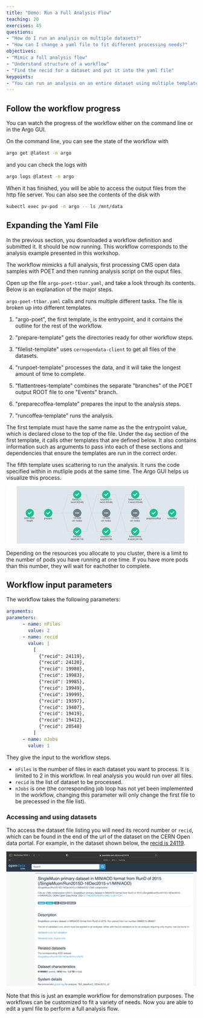 ```yaml
---
title: "Demo: Run a Full Analysis Flow"
teaching: 20
exercises: 45
questions:
- "How do I run an analysis on multiple datasets?"
- "How can I change a yaml file to fit different processing needs?"
objectives:
- "Mimic a full analysis flow"
- "Understand structure of a workflow"
- "Find the recid for a dataset and put it into the yaml file"
keypoints:
- "You can run an analysis on an entire dataset using multiple templates and scattering"
---
```


## Follow the workflow progress 

You can watch the progress of the workflow either on the command line or in the Argo GUI.  

On the command line, you can see the state of the workflow with

```bash
argo get @latest -n argo
```

and you can check the logs with

```bash
argo logs @latest -n argo
```


When it has finished, you will be able to access the output files from the http file server. You can also see the contents of the disk with

```bash
kubectl exec pv-pod -n argo -- ls /mnt/data
```


## Expanding the Yaml File

In the previous section, you downloaded a workflow definition and submitted it. It should be now running. This workflow corresponds to the analysis example presented in this workshop.

The workflow mimicks a full analysis, first processing CMS open data samples with POET and then running analysis script on the ouput files.

Open up the file `argo-poet-ttbar.yaml`, and take a look through its contents. Below is an explanation of the major steps.

`argo-poet-ttbar.yaml` calls and runs multiple different tasks. The file is broken up into different templates.  

1. "argo-poet", the first template, is the entrypoint, and it contains the outline for the rest of the workflow.

2. "prepare-template" gets the directories ready for other workflow steps.  

3. "filelist-template" uses `cernopendata-client` to get all files of the datasets.  

4. "runpoet-template" processes the data, and it will take the longest amount of time to complete.  

5. "flattentrees-template" combines the separate "branches" of the POET output ROOT file to one "Events" branch.  

6. "preparecoffea-template" prepares the input to the analysis steps.  

7. "runcoffea-template" runs the analysis.

The first template must have the same name as the the entrypoint value, which is declared close to the top of the file.  Under the `dag` section of the first template, it calls other templates that are defined below.  It also contains information such as arguments to pass into each of these sections and dependencies that ensure the templates are run in the correct order.

The fifth template uses scattering to run the analysis.  It runs the code specified within in mutliple pods at the same time.  The Argo GUI helps us visualize this process.

![](../fig/poet-test3.PNG)

Depending on the resources you allocate to you cluster, there is a limit to the number of pods you have running at one time.  If you have more pods than this number, they will wait for eachother to complete.  


## Workflow input parameters
The workflow takes the following parameters:

```yaml
arguments:
parameters:
      - name: nFiles
        value: 2
      - name: recid
        value: |
          [
            {"recid": 24119},
            {"recid": 24120},
            {"recid": 19980},
            {"recid": 19983},
            {"recid": 19985},
            {"recid": 19949},
            {"recid": 19999},
            {"recid": 19397},
            {"recid": 19407},
            {"recid": 19419},
            {"recid": 19412},
            {"recid": 20548}
          ]
      - name: nJobs
        value: 1
```

They give the input to the workflow steps.  
- `nFiles` is the number of files in each dataset you want to process. It is limited to 2 in this workflow. In real analysis you would run over all files.
- `recid` is the list of dataset to be processed.
- `nJobs` is one (the corresponding job loop has not yet been implemented in the workflow, changing this parameter will only change the first file to be precessed in the file list).

### Accessing and using datasets

Tho access the dataset file listing you will need its record number or `recid`, which can be found in the end of the url of the dataset on the CERN Open data portal. For example, in the dataset shown below, the [recid is 24119](https://opendata.cern.ch/record/24119).

![](../fig/RecidURL2.png)



Note that this is just an example workflow for demonstration purposes. The workflows can be customized to fit a variety of needs.  Now you are able to edit a yaml file to perform a full analysis flow.
